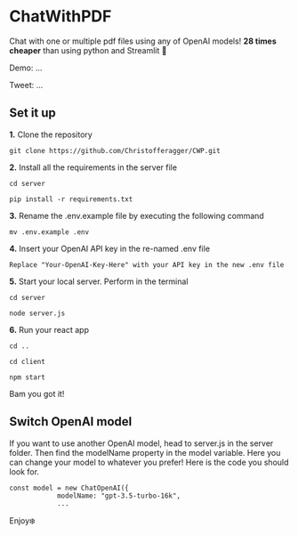 # ChatWithPDF
Chat with one or multiple pdf files using any of OpenAI models! **28 times cheaper** than using python and Streamlit 👀

Demo: ...

Tweet: ...

## Set it up
**1.** Clone the repository
```
git clone https://github.com/Christofferagger/CWP.git
```

**2.** Install all the requirements in the server file
```
cd server
```
```
pip install -r requirements.txt
```

**3.** Rename the .env.example file by executing the following command
```
mv .env.example .env
```

**4.** Insert your OpenAI API key in the re-named .env file
```
Replace "Your-OpenAI-Key-Here" with your API key in the new .env file
```

**5.** Start your local server. Perform in the terminal
```
cd server
```
```
node server.js
```

**6.** Run your react app
```
cd ..
```
```
cd client
```
```
npm start
```

Bam you got it!

## Switch OpenAI model
If you want to use another OpenAI model, head to server.js in the server folder. Then find the modelName property in the model variable. Here you can change your model to whatever you prefer! 
Here is the code you should look for. 
```
const model = new ChatOpenAI({ 
            modelName: "gpt-3.5-turbo-16k",
            ...
```

Enjoy❄️
